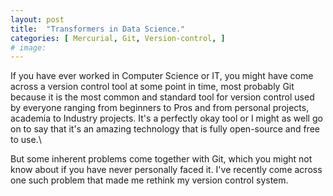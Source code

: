 ```yaml
---
layout: post
title:  "Transformers in Data Science."
categories: [ Mercurial, Git, Version-control, ]
# image: 
---
```


If you have ever worked in Computer Science or IT, you might have come across a version control tool at some point in time, most probably Git because it is the most common and standard tool for version control used by everyone ranging from beginners to Pros and from personal projects, academia to Industry projects. It's a perfectly okay tool or I might as well go on to say that it's an amazing technology that is fully open-source and free to use.\\

But some inherent problems come together with Git, which you might not know about if you have never personally faced it. I've recently come across one such problem that made me rethink my version control system. 
